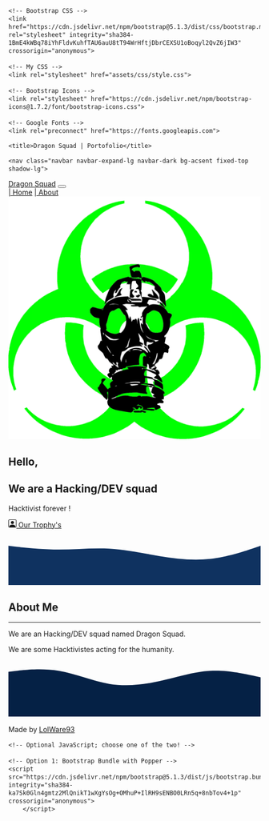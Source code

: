 <!doctype html>
<html lang="en">
  <head>
    <!-- Required meta tags -->
    <meta charset="utf-8">
   <meta content="Dragon Squad is a hacking/dev squad !" name="description" />
    <meta content="Dragon Squad" name="author" />
	<meta http-equiv="X-UA-Compatible" content="IE=edge" />
	<meta content='width=device-width, initial-scale=1.0, shrink-to-fit=no' name='viewport' />
	<link rel="icon" href="assets/img/favicon.png" type="image/x-icon"/>

    <!-- Bootstrap CSS -->
    <link href="https://cdn.jsdelivr.net/npm/bootstrap@5.1.3/dist/css/bootstrap.min.css" rel="stylesheet" integrity="sha384-1BmE4kWBq78iYhFldvKuhfTAU6auU8tT94WrHftjDbrCEXSU1oBoqyl2QvZ6jIW3" crossorigin="anonymous">
    
    <!-- My CSS -->
    <link rel="stylesheet" href="assets/css/style.css">
    
    <!-- Bootstrap Icons -->
    <link rel="stylesheet" href="https://cdn.jsdelivr.net/npm/bootstrap-icons@1.7.2/font/bootstrap-icons.css">
    
    <!-- Google Fonts -->
    <link rel="preconnect" href="https://fonts.googleapis.com">
<link rel="preconnect" href="https://fonts.gstatic.com" crossorigin>
<link href="https://fonts.googleapis.com/css2?family=Inter:wght@100;300;500;700&display=swap" rel="stylesheet">

    <title>Dragon Squad | Portofolio</title>
  </head>
  <body>
<!-- Navbar -->

    <nav class="navbar navbar-expand-lg navbar-dark bg-acsent fixed-top shadow-lg">
  <div class="container">
    <a class="navbar-brand fw-bold fs-3" href="#">Dragon Squad</a>
    <button class="navbar-toggler" type="button" data-bs-toggle="collapse" data-bs-target="#navbarNavAltMarkup" aria-controls="navbarNavAltMarkup" aria-expanded="false" aria-label="Toggle navigation">
      <span class="navbar-toggler-icon"></span>
    </button>
    <div class="collapse navbar-collapse" id="navbarNavAltMarkup">
      <div class="navbar-nav fs-4 ms-auto">
        <a class="nav-link active" aria-current="page" href="#hero"><i class="bi bi-house-door"></i> | Home</a>
        <a class="nav-link" href="#about"><i class="bi bi-person-square"></i> | About</a>
      </div>
    </div>
  </div>
</nav>				

<!-- End Navbar -->

<!-- Hero Section -->

<section id="hero">
	<div class="container">
		<div class="row">
			<div class="col-md-4">
				<img src="assets/img/profile.png" alt="Dragon Squad" class="img-center">
					<div class="col">
					<h2>Hello,</h2>
					<h1 class="color-acsent">We are a Hacking/DEV squad</h1>
					<p>Hacktivist forever !</p>
					<div class="d-grid gap-2 col-auto col-md-2"> <a class="btn btn-acsent text-white p-2" href="https://lolware95.github.io/dragonsquadtrophys"><svg xmlns="http://www.w3.org/2000/svg" width="16" height="16" fill="currentColor" class="bi bi-person-square" viewBox="0 0 16 16">
  <path d="M11 6a3 3 0 1 1-6 0 3 3 0 0 1 6 0z"/>
  <path d="M2 0a2 2 0 0 0-2 2v12a2 2 0 0 0 2 2h12a2 2 0 0 0 2-2V2a2 2 0 0 0-2-2H2zm12 1a1 1 0 0 1 1 1v12a1 1 0 0 1-1 1v-1c0-1-1-4-6-4s-6 3-6 4v1a1 1 0 0 1-1-1V2a1 1 0 0 1 1-1h12z"/>
</svg> Our Trophy's </a>
					</div>
			</div>	
		</div>					
	</div>	
</div>
	<svg xmlns="http://www.w3.org/2000/svg" viewBox="0 0 1440 320"><path fill="#0F3260" fill-opacity="1" d="M0,96L48,101.3C96,107,192,117,288,117.3C384,117,480,107,576,112C672,117,768,139,864,154.7C960,171,1056,181,1152,170.7C1248,160,1344,128,1392,112L1440,96L1440,320L1392,320C1344,320,1248,320,1152,320C1056,320,960,320,864,320C768,320,672,320,576,320C480,320,384,320,288,320C192,320,96,320,48,320L0,320Z"></path></svg>
</section>

<!-- End Hero Section -->

<!-- About Section -->

<section id="about">
	<div class="container-fluid">
		<div class="container">
			<div class="row text-center p-3">
				<div class="col-auto">
					<h1 class="fw-bold">About Me</h1>
				<hr>
				<div class="row justify-content-center text-center">
				<div class="col-md-4">
					<p>We are an Hacking/DEV squad named Dragon Squad.</p>																	
				</div>	
				<div class="col-md-4">				
					<p>We are some Hacktivistes acting for the humanity.</p>
					</div>
				</div>															
			</div>														
		</div>		
	</div>
		</div>								
	</div>
	<svg xmlns="http://www.w3.org/2000/svg" viewBox="0 0 1440 320"><path fill="#052145" fill-opacity="1" d="M0,64L48,58.7C96,53,192,43,288,58.7C384,75,480,117,576,133.3C672,149,768,139,864,117.3C960,96,1056,64,1152,58.7C1248,53,1344,75,1392,85.3L1440,96L1440,320L1392,320C1344,320,1248,320,1152,320C1056,320,960,320,864,320C768,320,672,320,576,320C480,320,384,320,288,320C192,320,96,320,48,320L0,320Z"></path></svg>
</section>

<!-- End About Section -->

<!-- Footer -->

<footer class="text-white text-center p-4">
	<p>Made <path fill-rule="evenodd" d="M8 1.314C12.438-3.248 23.534 4.735 8 15-7.534 4.736 3.562-3.248 8 1.314z"/> </svg> by	<a  class="text-white fw-bold" href="https://lolware95.github.io/portofolio/">LolWare93</a></p>	
</footer>

<!-- End Footer -->

    <!-- Optional JavaScript; choose one of the two! -->

    <!-- Option 1: Bootstrap Bundle with Popper -->
    <script src="https://cdn.jsdelivr.net/npm/bootstrap@5.1.3/dist/js/bootstrap.bundle.min.js" integrity="sha384-ka7Sk0Gln4gmtz2MlQnikT1wXgYsOg+OMhuP+IlRH9sENBO0LRn5q+8nbTov4+1p" crossorigin="anonymous">
    	</script>
  </body>
</html>
